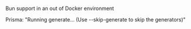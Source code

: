 Bun support in an out of Docker environment

Prisma: "Running generate... (Use --skip-generate to skip the generators)"